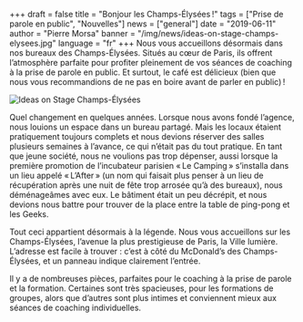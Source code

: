 +++
draft = false
title = "Bonjour les Champs-Élysées !"
tags = ["Prise de parole en public", "Nouvelles"]
news = ["general"]
date = "2019-06-11"
author = "Pierre Morsa"
banner = "/img/news/ideas-on-stage-champs-elysees.jpg"
language = "fr"
+++
Nous vous accueillons désormais dans nos bureaux des Champs-Élysées. Situés au cœur de Paris, ils offrent l’atmosphère parfaite pour profiter pleinement de vos séances de coaching à la prise de parole en public. Et surtout, le café est délicieux (bien que nous vous recommandions de ne pas en boire avant de parler en public) !

![Ideas on Stage Champs-Élysées](/img/news/ideas-on-stage-champs-elysees.jpg)

Quel changement en quelques années. Lorsque nous avons fondé l’agence, nous louions un espace dans un bureau partagé. Mais les locaux étaient pratiquement toujours complets et nous devions réserver des salles plusieurs semaines à l’avance, ce qui n’était pas du tout pratique. En tant que jeune société, nous ne voulions pas trop dépenser, aussi lorsque la première promotion de l’incubateur parisien « Le Camping » s’installa dans un lieu appelé « L’After » (un nom qui faisait plus penser à un lieu de récupération après une nuit de fête trop arrosée qu’à des bureaux), nous déménageâmes avec eux. Le bâtiment était un peu décrépit, et nous devions nous battre pour trouver de la place entre la table de ping-pong et les Geeks. 

Tout ceci appartient désormais à la légende. Nous vous accueillons sur les Champs-Élysées, l’avenue la plus prestigieuse de Paris, la Ville lumière. L’adresse est facile à trouver : c’est à côté du McDonald’s des Champs-Élysées, et un panneau indique clairement l’entrée.

Il y a de nombreuses pièces, parfaites pour le coaching à la prise de parole et la formation. Certaines sont très spacieuses, pour les formations de groupes, alors que d’autres sont plus intimes et conviennent mieux aux séances de coaching individuelles. 
